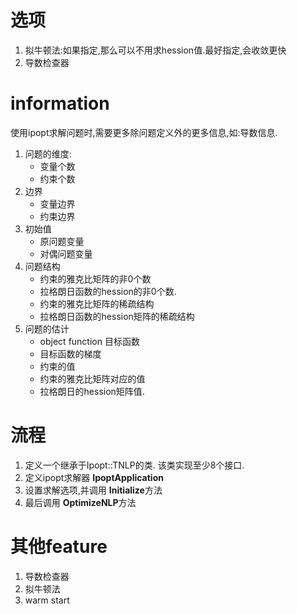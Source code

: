 
# 选项
1. 拟牛顿法:如果指定,那么可以不用求hession值.最好指定,会收敛更快
2. 导数检查器

# information
使用ipopt求解问题时,需要更多除问题定义外的更多信息,如:导数信息.
1. 问题的维度:
   - 变量个数
   - 约束个数
2. 边界
   - 变量边界
   - 约束边界
3. 初始值
   - 原问题变量
   - 对偶问题变量
4. 问题结构
   - 约束的雅克比矩阵的非0个数
   - 拉格朗日函数的hession的非0个数.
   - 约束的雅克比矩阵的稀疏结构
   - 拉格朗日函数的hession矩阵的稀疏结构
5. 问题的估计
   - object function 目标函数
   - 目标函数的梯度
   - 约束的值
   - 约束的雅克比矩阵对应的值
   - 拉格朗日的hession矩阵值.   
# 流程
1. 定义一个继承于Ipopt::TNLP的类. 该类实现至少8个接口.
2. 定义ipopt求解器 **IpoptApplication**
3. 设置求解选项,并调用 **Initialize**方法
4. 最后调用 **OptimizeNLP**方法
   
# 其他feature
1. 导数检查器
2. 拟牛顿法
3. warm start